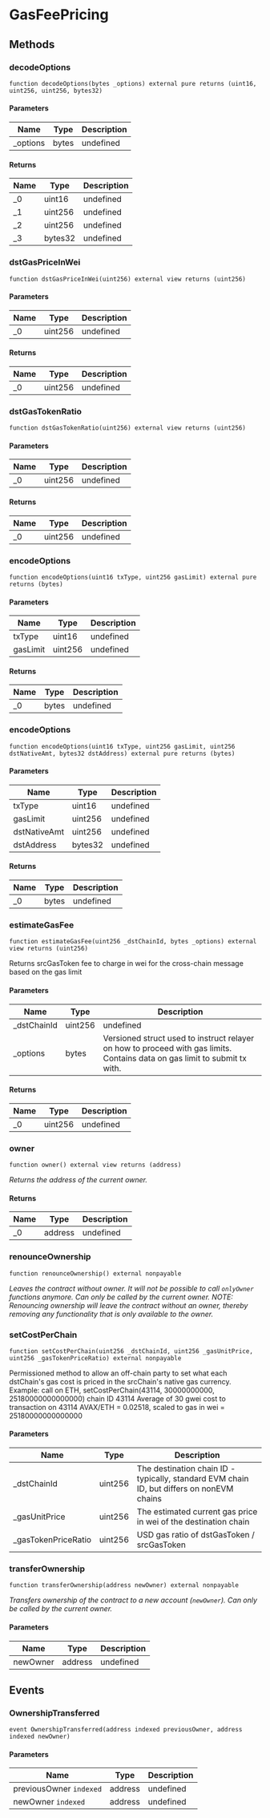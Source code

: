 # GasFeePricing









## Methods

### decodeOptions

```solidity
function decodeOptions(bytes _options) external pure returns (uint16, uint256, uint256, bytes32)
```





#### Parameters

| Name | Type | Description |
|---|---|---|
| _options | bytes | undefined |

#### Returns

| Name | Type | Description |
|---|---|---|
| _0 | uint16 | undefined |
| _1 | uint256 | undefined |
| _2 | uint256 | undefined |
| _3 | bytes32 | undefined |

### dstGasPriceInWei

```solidity
function dstGasPriceInWei(uint256) external view returns (uint256)
```





#### Parameters

| Name | Type | Description |
|---|---|---|
| _0 | uint256 | undefined |

#### Returns

| Name | Type | Description |
|---|---|---|
| _0 | uint256 | undefined |

### dstGasTokenRatio

```solidity
function dstGasTokenRatio(uint256) external view returns (uint256)
```





#### Parameters

| Name | Type | Description |
|---|---|---|
| _0 | uint256 | undefined |

#### Returns

| Name | Type | Description |
|---|---|---|
| _0 | uint256 | undefined |

### encodeOptions

```solidity
function encodeOptions(uint16 txType, uint256 gasLimit) external pure returns (bytes)
```





#### Parameters

| Name | Type | Description |
|---|---|---|
| txType | uint16 | undefined |
| gasLimit | uint256 | undefined |

#### Returns

| Name | Type | Description |
|---|---|---|
| _0 | bytes | undefined |

### encodeOptions

```solidity
function encodeOptions(uint16 txType, uint256 gasLimit, uint256 dstNativeAmt, bytes32 dstAddress) external pure returns (bytes)
```





#### Parameters

| Name | Type | Description |
|---|---|---|
| txType | uint16 | undefined |
| gasLimit | uint256 | undefined |
| dstNativeAmt | uint256 | undefined |
| dstAddress | bytes32 | undefined |

#### Returns

| Name | Type | Description |
|---|---|---|
| _0 | bytes | undefined |

### estimateGasFee

```solidity
function estimateGasFee(uint256 _dstChainId, bytes _options) external view returns (uint256)
```

Returns srcGasToken fee to charge in wei for the cross-chain message based on the gas limit



#### Parameters

| Name | Type | Description |
|---|---|---|
| _dstChainId | uint256 | undefined |
| _options | bytes | Versioned struct used to instruct relayer on how to proceed with gas limits. Contains data on gas limit to submit tx with. |

#### Returns

| Name | Type | Description |
|---|---|---|
| _0 | uint256 | undefined |

### owner

```solidity
function owner() external view returns (address)
```



*Returns the address of the current owner.*


#### Returns

| Name | Type | Description |
|---|---|---|
| _0 | address | undefined |

### renounceOwnership

```solidity
function renounceOwnership() external nonpayable
```



*Leaves the contract without owner. It will not be possible to call `onlyOwner` functions anymore. Can only be called by the current owner. NOTE: Renouncing ownership will leave the contract without an owner, thereby removing any functionality that is only available to the owner.*


### setCostPerChain

```solidity
function setCostPerChain(uint256 _dstChainId, uint256 _gasUnitPrice, uint256 _gasTokenPriceRatio) external nonpayable
```

Permissioned method to allow an off-chain party to set what each dstChain&#39;s gas cost is priced in the srcChain&#39;s native gas currency. Example: call on ETH, setCostPerChain(43114, 30000000000, 25180000000000000) chain ID 43114 Average of 30 gwei cost to transaction on 43114 AVAX/ETH = 0.02518, scaled to gas in wei = 25180000000000000



#### Parameters

| Name | Type | Description |
|---|---|---|
| _dstChainId | uint256 | The destination chain ID - typically, standard EVM chain ID, but differs on nonEVM chains |
| _gasUnitPrice | uint256 | The estimated current gas price in wei of the destination chain |
| _gasTokenPriceRatio | uint256 | USD gas ratio of dstGasToken / srcGasToken |

### transferOwnership

```solidity
function transferOwnership(address newOwner) external nonpayable
```



*Transfers ownership of the contract to a new account (`newOwner`). Can only be called by the current owner.*

#### Parameters

| Name | Type | Description |
|---|---|---|
| newOwner | address | undefined |



## Events

### OwnershipTransferred

```solidity
event OwnershipTransferred(address indexed previousOwner, address indexed newOwner)
```





#### Parameters

| Name | Type | Description |
|---|---|---|
| previousOwner `indexed` | address | undefined |
| newOwner `indexed` | address | undefined |



